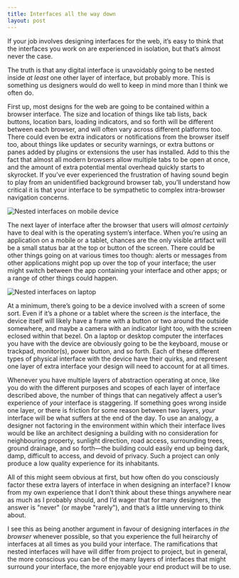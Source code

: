 ```yaml
---
title: Interfaces all the way down
layout: post
---
```


If your job involves designing interfaces for the web, it’s easy to think that the interfaces you work on are experienced in isolation, but that’s almost never the case.

The truth is that any digital interface is unavoidably going to be nested inside *at least* one other layer of interface, but probably more. This is something us designers would do well to keep in mind more than I think we often do.

First up, most designs for the web are going to be contained within a browser interface. The size and location of things like tab lists, back buttons, location bars, loading indicators, and so forth will be different between each browser, and will often vary across different platforms too. There could even be extra indicators or notifications from the browser itself too, about things like updates or security warnings, or extra buttons or panes added by plugins or extensions the user has installed. Add to this the fact that almost all modern browsers allow multiple tabs to be open at once, and the amount of extra potential mental overhead quickly starts to skyrocket. If you’ve ever experienced the frustration of having sound begin to play from an unidentified background browser tab, you’ll understand how critical it is that your interface to be sympathetic to complex intra-browser navigation concerns.

![Nested interfaces on mobile device](https://f.cloud.github.com/assets/296432/1521369/6568af3e-4b91-11e3-9450-19b943b18fed.png)

The next layer of interface after the browser that users will *almost certainly* have to deal with is the operating system’s interface. When you’re using an application on a mobile or a tablet, chances are the only visible artifact will be a small status bar at the top or button of the screen. There could be other things going on at various times too though: alerts or messages from other applications might pop up over the top of your interface; the user might switch between the app containing your interface and other apps; or a range of other things could happen.

![Nested interfaces on laptop](https://f.cloud.github.com/assets/296432/1521530/00ca98a4-4b95-11e3-8b97-0fce889aaf2e.png)

At a minimum, there’s going to be a device involved with a screen of some sort. Even if it’s a phone or a tablet where the screen *is* the interface, the device itself will likely have a frame with a button or two around the outside somewhere, and maybe a camera with an indicator light too, with the screen eclosed within that bezel. On a laptop or desktop computer the interfaces you have with the device are obviously going to be the keyboard, mouse or trackpad, monitor(s), power button, and so forth. Each of these different types of physical interface with the device have their quirks, and represent one layer of extra interface your design will need to account for at all times.

Whenever you have multiple layers of abstraction operating at once, like you do with the different purposes and scopes of each layer of interface described above, the number of things that can negatively affect a user’s experience of *your* interface is staggering. If something goes wrong inside one layer, or there is friction for some reason between two layers, *your* interface will be what suffers at the end of the day. To use an analogy, a designer not factoring in the environment within which their interface lives would be like an architect designing a building with no consideration for neighbouring property, sunlight direction, road access, surrounding trees, ground drainage, and so forth—the building could easily end up being dark, damp, difficult to access, and devoid of privacy. Such a project can only produce a low quality experience for its inhabitants.

All of this might seem obvious at first, but how often do you consciously factor these extra layers of interface in when designing an interface? I know from my own experience that I don’t think about these things anywhere near as much as I probably should, and I’d wager that for many designers, the answer is "never" (or maybe "rarely"), and that’s a little unnerving to think about.

I see this as being another argument in favour of designing interfaces *in the browser* whenever possible, so that you experience the full heirarchy of interfaces at all times as you build your interface. The ramifications that nested interfaces will have will differ from project to project, but in general, the more conscious you can be of the many layers of interfaces that might surround *your* interface, the more enjoyable your end product will be to use.
